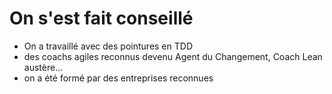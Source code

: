 # On s'est fait conseillé

* On a travaillé avec des pointures en TDD
* des coachs agiles reconnus devenu Agent du Changement, Coach Lean austère...
* on a été formé par des entreprises reconnues



